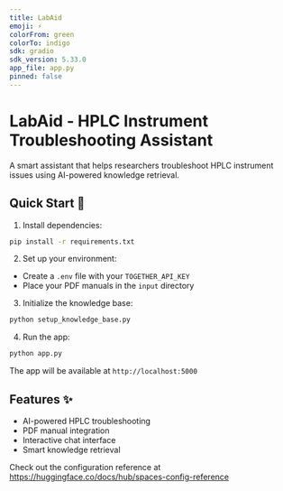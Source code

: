 ```yaml
---
title: LabAid
emoji: ⚡
colorFrom: green
colorTo: indigo
sdk: gradio
sdk_version: 5.33.0
app_file: app.py
pinned: false
---
```


# LabAid - HPLC Instrument Troubleshooting Assistant

A smart assistant that helps researchers troubleshoot HPLC instrument issues using AI-powered knowledge retrieval.

## Quick Start 🚀

1. Install dependencies:
```bash
pip install -r requirements.txt
```

2. Set up your environment:
- Create a `.env` file with your `TOGETHER_API_KEY`
- Place your PDF manuals in the `input` directory

3. Initialize the knowledge base:
```bash
python setup_knowledge_base.py
```

4. Run the app:
```bash
python app.py
```

The app will be available at `http://localhost:5000`

## Features ✨
- AI-powered HPLC troubleshooting
- PDF manual integration
- Interactive chat interface
- Smart knowledge retrieval

Check out the configuration reference at https://huggingface.co/docs/hub/spaces-config-reference
